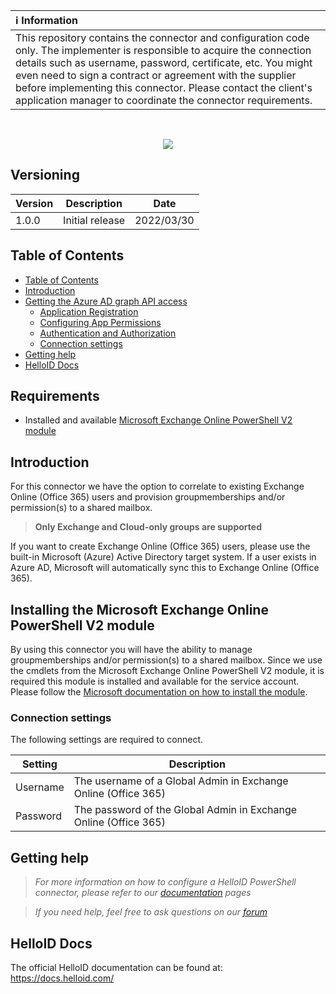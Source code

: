 | :information_source: Information |
|:---------------------------|
| This repository contains the connector and configuration code only. The implementer is responsible to acquire the connection details such as username, password, certificate, etc. You might even need to sign a contract or agreement with the supplier before implementing this connector. Please contact the client's application manager to coordinate the connector requirements.       |
<br />

<p align="center">
  <img src="https://user-images.githubusercontent.com/69046642/160915847-b8a72368-931c-45d1-8f93-9cc7bb974ca8.png">
</p>

## Versioning
| Version | Description | Date |
| - | - | - |
| 1.0.0   | Initial release | 2022/03/30  |

<!-- TABLE OF CONTENTS -->
## Table of Contents
- [Table of Contents](#table-of-contents)
- [Introduction](#introduction)
- [Getting the Azure AD graph API access](#getting-the-azure-ad-graph-api-access)
  - [Application Registration](#application-registration)
  - [Configuring App Permissions](#configuring-app-permissions)
  - [Authentication and Authorization](#authentication-and-authorization)
  - [Connection settings](#connection-settings)
- [Getting help](#getting-help)
- [HelloID Docs](#helloid-docs)

## Requirements
- Installed and available [Microsoft Exchange Online PowerShell V2 module](https://docs.microsoft.com/en-us/powershell/exchange/exchange-online-powershell-v2?view=exchange-ps)

## Introduction
For this connector we have the option to correlate to existing Exchange Online (Office 365) users and provision groupmemberships and/or permission(s) to a shared mailbox.
  >__Only Exchange and Cloud-only groups are supported__

If you want to create Exchange Online (Office 365) users, please use the built-in Microsoft (Azure) Active Directory target system. If a user exists in Azure AD, Microsoft will automatically sync this to Exchange Online (Office 365).

<!-- GETTING STARTED -->
## Installing the Microsoft Exchange Online PowerShell V2 module
By using this connector you will have the ability to manage groupmemberships and/or permission(s) to a shared mailbox.
Since we use the cmdlets from the Microsoft Exchange Online PowerShell V2 module, it is required this module is installed and available for the service account.
Please follow the [Microsoft documentation on how to install the module](https://docs.microsoft.com/en-us/powershell/exchange/exchange-online-powershell-v2?view=exchange-ps#install-the-exo-v2-module). 


### Connection settings
The following settings are required to connect.

| Setting     | Description |
| ------------ | ----------- |
| Username | The username of a Global Admin in Exchange Online (Office 365) |
| Password | The password of the Global Admin in Exchange Online (Office 365) |

## Getting help
> _For more information on how to configure a HelloID PowerShell connector, please refer to our [documentation](https://docs.helloid.com/hc/en-us/articles/360012518799-How-to-add-a-target-system) pages_

> _If you need help, feel free to ask questions on our [forum](https://forum.helloid.com/forum/helloid-connectors/provisioning/806-helloid-provisioning-helloid-conn-prov-target-exchangeonline)_

## HelloID Docs
The official HelloID documentation can be found at: https://docs.helloid.com/
